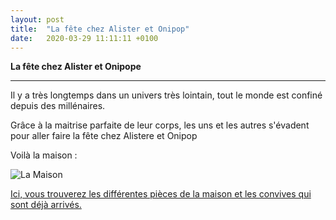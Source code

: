 ```yaml
---
layout: post
title:  "La fête chez Alister et Onipop"
date:   2020-03-29 11:11:11 +0100
---
```


**La fête chez Alister et Onipope**

***
Il y a très longtemps dans un univers très lointain, tout le monde est confiné depuis des millénaires.

Grâce à la maitrise parfaite de leur corps, les uns et les autres s'évadent pour aller faire la fête chez Alistere et Onipop 

Voilà la maison : 

![La Maison](Alistere-et-Onipop/assets/PlanAeO.jpg)



[Ici, vous trouverez les différentes pièces de la maison et les convives qui sont déjà arrivés.](https://discord.gg/rEqBDPk)
